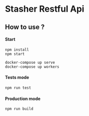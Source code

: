 # Stasher Restful Api

## How to use ?

#### Start

```
npm install
npm start

docker-compose up serve
docker-compose up workers
```

#### Tests mode

```
npm run test
```

#### Production mode

```
npm run build
```


